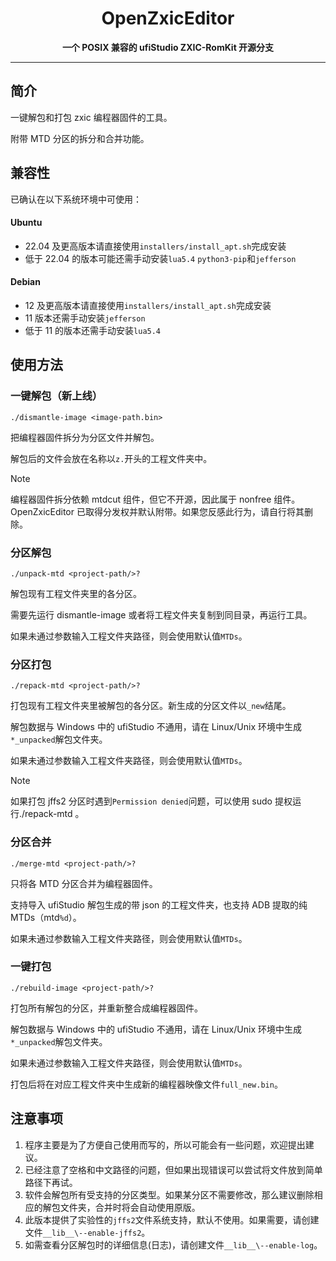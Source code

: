 <div align="center">

<h1 align="center">OpenZxicEditor</h1>

**一个 POSIX 兼容的 ufiStudio ZXIC-RomKit 开源分支**

</div>

---

## 简介

一键解包和打包 zxic 编程器固件的工具。

附带 MTD 分区的拆分和合并功能。

## 兼容性

已确认在以下系统环境中可使用：

#### Ubuntu

- 22.04 及更高版本请直接使用`installers/install_apt.sh`完成安装
- 低于 22.04 的版本可能还需手动安装`lua5.4` `python3-pip`和`jefferson`

#### Debian

- 12 及更高版本请直接使用`installers/install_apt.sh`完成安装
- 11 版本还需手动安装`jefferson`
- 低于 11 的版本还需手动安装`lua5.4`

## 使用方法

### 一键解包（新上线）

```shell
./dismantle-image <image-path.bin>
```

把编程器固件拆分为分区文件并解包。

解包后的文件会放在名称以`z.`开头的工程文件夹中。

> [!NOTE]
> 编程器固件拆分依赖 mtdcut 组件，但它不开源，因此属于 nonfree 组件。<br>
> OpenZxicEditor 已取得分发权并默认附带。如果您反感此行为，请自行将其删除。

### 分区解包

```shell
./unpack-mtd <project-path/>?
```

解包现有工程文件夹里的各分区。

需要先运行 dismantle-image 或者将工程文件夹复制到同目录，再运行工具。

如果未通过参数输入工程文件夹路径，则会使用默认值`MTDs`。

### 分区打包

```shell
./repack-mtd <project-path/>?
```

打包现有工程文件夹里被解包的各分区。新生成的分区文件以`_new`结尾。

解包数据与 Windows 中的 ufiStudio 不通用，请在 Linux/Unix 环境中生成`*_unpacked`解包文件夹。

如果未通过参数输入工程文件夹路径，则会使用默认值`MTDs`。

> [!NOTE]
> 如果打包 jffs2 分区时遇到`Permission denied`问题，可以使用 sudo 提权运行./repack-mtd 。

### 分区合并

```shell
./merge-mtd <project-path/>?
```

只将各 MTD 分区合并为编程器固件。

支持导入 ufiStudio 解包生成的带 json 的工程文件夹，也支持 ADB 提取的纯 MTDs（mtd`%d`）。

如果未通过参数输入工程文件夹路径，则会使用默认值`MTDs`。

### 一键打包

```shell
./rebuild-image <project-path/>?
```

打包所有解包的分区，并重新整合成编程器固件。

解包数据与 Windows 中的 ufiStudio 不通用，请在 Linux/Unix 环境中生成`*_unpacked`解包文件夹。

如果未通过参数输入工程文件夹路径，则会使用默认值`MTDs`。

打包后将在对应工程文件夹中生成新的编程器映像文件`full_new.bin`。

## 注意事项

1. 程序主要是为了方便自己使用而写的，所以可能会有一些问题，欢迎提出建议。
2. 已经注意了空格和中文路径的问题，但如果出现错误可以尝试将文件放到简单路径下再试。
3. 软件会解包所有受支持的分区类型。如果某分区不需要修改，那么建议删除相应的解包文件夹，合并时将会自动使用原版。
4. 此版本提供了实验性的`jffs2`文件系统支持，默认不使用。如果需要，请创建文件`__lib__\--enable-jffs2`。
5. 如需查看分区解包时的详细信息(日志)，请创建文件`__lib__\--enable-log`。
